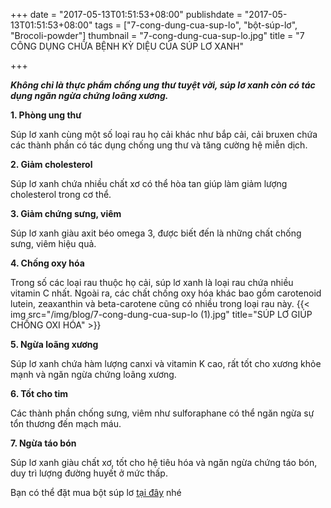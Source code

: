 +++
date = "2017-05-13T01:51:53+08:00"
publishdate = "2017-05-13T01:51:53+08:00"
tags = ["7-cong-dung-cua-sup-lo", "bột-súp-lơ", "Brocoli-powder"]
thumbnail = "7-cong-dung-cua-sup-lo.jpg"
title = "7 CÔNG DỤNG CHỮA BỆNH KỲ DIỆU CỦA SÚP LƠ XANH"

+++
 
 ***Không chỉ là thực phẩm chống ung thư tuyệt vời, súp lơ xanh còn có tác dụng ngăn ngừa chứng loãng xương.***

**1. Phòng ung thư**

Súp lơ xanh cùng một số loại rau họ cải khác như bắp cải, cải bruxen chứa các thành phần có tác dụng chống ung thư và tăng cường hệ miễn dịch.

**2. Giảm cholesterol**

Súp lơ xanh chứa nhiều chất xơ có thể hòa tan giúp làm giảm lượng cholesterol trong cơ thể.

**3. Giảm chứng sưng, viêm**

Súp lơ xanh giàu axit béo omega 3, được biết đến là những chất chống sưng, viêm hiệu quả.

**4. Chống oxy hóa**

Trong số các loại rau thuộc họ cải, súp lơ xanh là loại rau chứa nhiều vitamin C nhất. Ngoài ra, các chất chống oxy hóa khác bao gồm carotenoid lutein, zeaxanthin và beta-carotene cũng có nhiều trong loại rau này.
{{< img src="/img/blog/7-cong-dung-cua-sup-lo (1).jpg" title="SÚP LƠ GIÚP CHỐNG OXI HÓA" >}}

**5. Ngừa loãng xương**

Súp lơ xanh chứa hàm lượng canxi và vitamin K cao, rất tốt cho xương khỏe mạnh và ngăn ngừa chứng loãng xương.

**6. Tốt cho tim**

Các thành phần chống sưng, viêm như sulforaphane có thể ngăn ngừa sự tổn thương đến mạch máu.

**7. Ngừa táo bón**

Súp lơ xanh giàu chất xơ, tốt cho hệ tiêu hóa và ngăn ngừa chứng táo bón, duy trì lượng đường huyết ở mức thấp.

Bạn có thể đặt mua bột súp lơ [tại đây](/san-pham/bot-sup-lo-xanh-50g/) nhé
